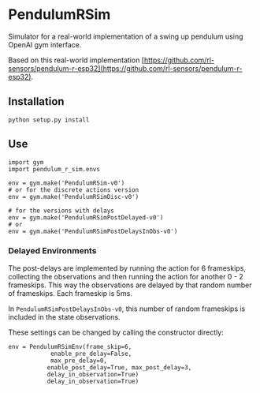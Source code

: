 # PendulumRSim

Simulator for a real-world implementation of a swing up pendulum using OpenAI gym interface.

Based on this real-world implementation [https://github.com/rl-sensors/pendulum-r-esp32](https://github.com/rl-sensors/pendulum-r-esp32).

## Installation

    python setup.py install

## Use

    import gym
    import pendulum_r_sim.envs

    env = gym.make('PendulumRSim-v0')
    # or for the discrete actions version
    env = gym.make('PendulumRSimDisc-v0')

    # for the versions with delays
    env = gym.make('PendulumRSimPostDelayed-v0')
    # or 
    env = gym.make('PendulumRSimPostDelaysInObs-v0')

### Delayed Environments
The post-delays are implemented by running the action for 6 frameskips, collecting the observations and then running the action for another 0 - 2 frameskips.
This way the observations are delayed by that random number of frameskips.
Each frameskip is 5ms.

In `PendulumRSimPostDelaysInObs-v0`, this number of random frameskips is included in the state observations.

These settings can be changed by calling the constructor directly:

    env = PendulumRSimEnv(frame_skip=6, 
                enable_pre_delay=False, 
                max_pre_delay=0,
               enable_post_delay=True, max_post_delay=3,
               delay_in_observation=True)
               delay_in_observation=True)

